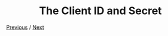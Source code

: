 <h1 align="center">The Client ID and Secret</h1>

[Previous](https:// "Previous")
/
[Next](https:// "Next")
